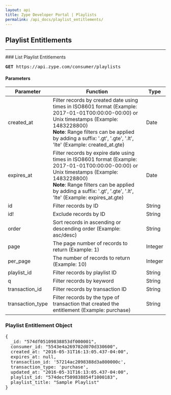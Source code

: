 ```yaml
---
layout: api
title: Zype Developer Portal | Playlists
permalink: /api_docs/playlist_entitlements/
---
```


## Playlist Entitlements

<hr>
### List Playlist Entitlements
<pre><b>GET</b> https://api.zype.com/consumer/playlists</pre>

#### Parameters

Parameter | Function | Type
--------- | -------- | ----
created_at | Filter records by created date using times in ISO8601 format (Example: 2017-01-01T00:00:00-00:00) or Unix timestamps (Example: 1483228800) <br />**Note**: Range filters can be applied by adding a suffix: '.gt', '.gte', '.lt', 'lte' (Example: created_at.gte) | Date
expires_at | Filter records by expire date using times in ISO8601 format (Example: 2017-01-01T00:00:00-00:00) or Unix timestamps (Example: 1483228800) <br />**Note**: Range filters can be applied by adding a suffix: '.gt', '.gte', '.lt', 'lte' (Example: expires_at.gte) | Date
id        | Filter records by ID | String
id!       | Exclude records by ID | String
order     | Sort records in ascending or descending order (Example: asc/desc) | String
page | The page number of records to return (Example: 1) | Integer
per_page | The number of records to return (Example: 10) | Integer
playlist_id | Filter records by playlist ID | String
q         | Filter records by keyword | String
transaction_id | Filter records by transaction ID | String
transaction_type | Filter records by the type of transaction that created the entitlement (Example: purchase) | String

### Playlist Entitlement Object

<pre>
{
  _id: "574df05109838853df000001",
  consumer_id: "5543e4a269702d070d330600",
  created_at: "2016-05-31T16:13:05.437-04:00",
  expires_at: null,
  transaction_id: '57214ac2098388d3a800000c',
  transaction_type: 'purchase',
  updated_at: "2016-05-31T16:13:05.437-04:00",
  playlist_id: "574decf509838854f1000183",
  playlist_title: "Sample Playlist"
}
</pre>
